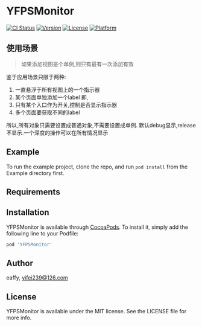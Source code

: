 # YFPSMonitor

[![CI Status](https://img.shields.io/travis/eaffy/YFPSMonitor.svg?style=flat)](https://travis-ci.org/eaffy/YFPSMonitor)
[![Version](https://img.shields.io/cocoapods/v/YFPSMonitor.svg?style=flat)](https://cocoapods.org/pods/YFPSMonitor)
[![License](https://img.shields.io/cocoapods/l/YFPSMonitor.svg?style=flat)](https://cocoapods.org/pods/YFPSMonitor)
[![Platform](https://img.shields.io/cocoapods/p/YFPSMonitor.svg?style=flat)](https://cocoapods.org/pods/YFPSMonitor)

## 使用场景

> 如果添加视图是个单例,则只有最有一次添加有效

鉴于应用场景只限于两种:
1. 一直悬浮于所有视图上的一个指示器
2. 某个页面单独添加一个label
即,
1. 只有某个入口作为开关,控制是否显示指示器
2. 多个页面要获取不同的label

所以,所有对象只需要设置成普通对象,不需要设置成单例.
默认debug显示,release不显示.一个深度的操作可以在所有情况显示

## Example

To run the example project, clone the repo, and run `pod install` from the Example directory first.

## Requirements

## Installation

YFPSMonitor is available through [CocoaPods](https://cocoapods.org). To install
it, simply add the following line to your Podfile:

```ruby
pod 'YFPSMonitor'
```

## Author

eaffy, yifei239@126.com

## License

YFPSMonitor is available under the MIT license. See the LICENSE file for more info.
